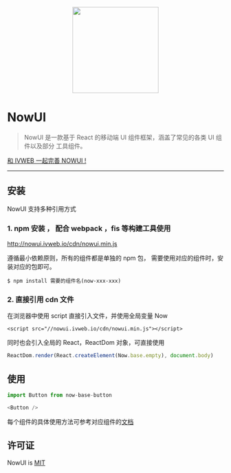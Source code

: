 <p align="center">
  <a href="https://at.aotu.io/">
    <img width="200" src="https://pub.idqqimg.com/pc/misc/files/20171009/b20bf161c22d4a54ab29ac3067f4cd17.png"/>
  </a>
</p>



# NowUI

>NowUI 是一款基于 React 的移动端 UI 组件框架，涵盖了常见的各类 UI 组件以及部分
工具组件。

[和 IVWEB 一起完善 NOWUI !](https://www.lagou.com/jobs/3308775.html)

--------


##  安装  

NowUI 支持多种引用方式

### 1. npm 安装 ， 配合 webpack ，fis 等构建工具使用

http://nowui.ivweb.io/cdn/nowui.min.js

遵循最小依赖原则，所有的组件都是单独的 npm 包， 需要使用对应的组件时，安装对应的包即可。

```
$ npm install 需要的组件名(now-xxx-xxx)
```

### 2. 直接引用 cdn 文件

在浏览器中使用 script 直接引入文件，并使用全局变量 Now

```
<script src="//nowui.ivweb.io/cdn/nowui.min.js"></script>
```

同时也会引入全局的 React，ReactDom 对象，可直接使用

```javascript
ReactDom.render(React.createElement(Now.base.empty), document.body)
```

## 使用

```javascript
import Button from now-base-button

<Button />
```

每个组件的具体使用方法可参考对应组件的[文档](http://nowui.ivweb.io/doc/index.html)

## 许可证
NowUI is [MIT](./LICENSE)
